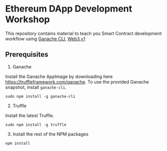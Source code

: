 # Ethereum DApp Development Workshop

This repository contains material to teach you Smart Contract development workflow using [Ganache CLI](https://github.com/trufflesuite/ganache-cli), [Web3 v1](https://github.com/ethereum/web3.js/)


## Prerequisites

1. Ganache

Install the Ganache AppImage by downloading here https://truffleframework.com/ganache.
To use the provided Ganache snapshot, install `ganache-cli`.

```
sudo npm install -g ganache-cli
```

2. Truffle

Install the latest Truffle.

```
sudo npm install -g truffle
```

3. Install the rest of the NPM packages

```
npm install
```
